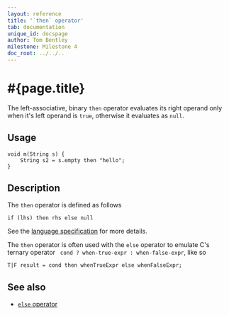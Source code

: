 ```yaml
---
layout: reference
title: '`then` operator'
tab: documentation
unique_id: docspage
author: Tom Bentley
milestone: Milestone 4
doc_root: ../../..
---
```


# #{page.title}

The left-associative, binary `then` operator evaluates its right operand only 
when it's left operand is `true`, otherwise it evaluates as `null`.

## Usage 

    void m(String s) {
        String s2 = s.empty then "hello";
    }

## Description

The `then` operator is defined as follows

<!-- check:none -->
    if (lhs) then rhs else null

See the [language specification](#{page.doc_root}/#{site.urls.spec_relative}#conditionals) for more details.

The `then` operator is often used with the `else` operator to emulate
C's ternary operator ` cond ? when-true-expr : when-false-expr`, like so

    T|F result = cond then whenTrueExpr else whenFalseExpr;


## See also

* [`else` operator](../else)

